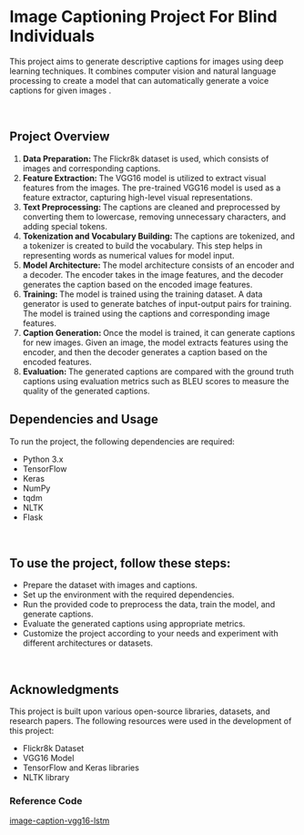 <h1>Image Captioning Project For Blind Individuals</h1>
<p>This project aims to generate descriptive captions for images using deep learning techniques. It combines computer vision and natural language processing to create a model that can automatically generate a voice captions for given images .</p>
<br>
<h2>Project Overview</h2>
<ol>
    <li><b>Data Preparation: </b>The Flickr8k dataset is used, which consists of images and corresponding captions.</li>
    <li><b>Feature Extraction: </b>The VGG16 model is utilized to extract visual features from the images. The pre-trained VGG16 model is used as a feature extractor, capturing high-level visual representations.</li>
    <li><b>Text Preprocessing: </b>The captions are cleaned and preprocessed by converting them to lowercase, removing unnecessary characters, and adding special tokens.</li>
    <li><b>Tokenization and Vocabulary Building: </b>The captions are tokenized, and a tokenizer is created to build the vocabulary. This step helps in representing words as numerical values for model input.</li>
    <li><b>Model Architecture: </b> The model architecture consists of an encoder and a decoder. The encoder takes in the image features, and the decoder generates the caption based on the encoded image features.</li>
    <li><b>Training: </b> The model is trained using the training dataset. A data generator is used to generate batches of input-output pairs for training. The model is trained using the captions and corresponding image features.</li>
    <li><b>Caption Generation: </b> Once the model is trained, it can generate captions for new images. Given an image, the model extracts features using the encoder, and then the decoder generates a caption based on the encoded features.</li>
    <li><b>Evaluation: </b>The generated captions are compared with the ground truth captions using evaluation metrics such as BLEU scores to measure the quality of the generated captions.</li>
</ol>
<h2>Dependencies and Usage</h2>
<p>To run the project, the following dependencies are required:</p>
<ul>
    <li>Python 3.x</li>
    <li>TensorFlow</li>
    <li>Keras</li>
    <li>NumPy</li>
    <li>tqdm</li>
    <li>NLTK</li>
    <li>Flask</li>
</ul>

<br>
<h2>To use the project, follow these steps:</h2>
<ul>
    <li>Prepare the dataset with images and captions.</li>
    <li>Set up the environment with the required dependencies.</li>
    <li>Run the provided code to preprocess the data, train the model, and generate captions.</li>
    <li>Evaluate the generated captions using appropriate metrics.</li>
    <li>Customize the project according to your needs and experiment with different architectures or datasets.</li>
    
</ul>

<br>
<h2>Acknowledgments</h2>
<p>This project is built upon various open-source libraries, datasets, and research papers. The following resources were used in the development of this project:</p>
<ul>
    <li>Flickr8k Dataset</li>
    <li>VGG16 Model</li>
    <li>TensorFlow and Keras libraries</li>
    <li>NLTK library</li>
</ul>
<h3>Reference Code</h3>
<a href="https://www.kaggle.com/code/vivekgediya/image-caption-vgg16-lstm">image-caption-vgg16-lstm</a>
